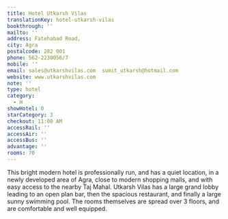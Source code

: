 ```yaml
---
title: Hotel Utkarsh Vilas
translationKey: hotel-utkarsh-vilas
bookthrough: ''
mailto: ''
address: Fatehabad Road,
city: Agra
postalcode: 282 001
phone: 562-2230056/7
mobile: ''
email: sales@utkarshvilas.com  sumit_utkarsh@hotmail.com
website: www.utkarshvilas.com
note: ''
type: hotel
category:
  - H
showHotel: 0
starCategory: 3
checkout: 11:00 AM
accessRail: ''
accessAir: ''
accessBus: ''
advantage: ''
rooms: 70
---
```

This bright modern hotel is professionally run, and has a quiet location, in a newly developed area of Agra, close to modern shopping malls, and with easy access to the nearby Taj Mahal.     Utkarsh Vilas has a large grand lobby leading to an open plan bar, then the spacious restaurant, and finally a large sunny swimming pool. The rooms themselves are spread over 3 floors, and are comfortable and well equipped. 